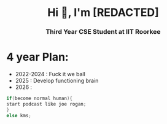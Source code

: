 <h1 align="center">Hi 👋, I'm [REDACTED]</h1>
<h3 align="center">Third Year CSE Student at IIT Roorkee</h3>


# 4 year Plan:

- 2022-2024 : Fuck it we ball
- 2025 : Develop functioning brain
- 2026 :
```cpp
if(become normal human){
start podcast like joe rogan;
}
else kms;
```
